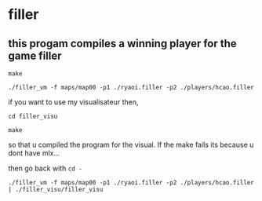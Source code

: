 # filler

## this progam compiles a winning player for the game filler

`make`

`./filler_vm -f maps/map00 -p1 ./ryaoi.filler -p2 ./players/hcao.filler`

if you want to use my visualisateur then,

`cd filler_visu`

`make`

so that u compiled the program for the visual.
If the make fails its because u dont have mlx...

then go back with `cd - `

`./filler_vm -f maps/map00 -p1 ./ryaoi.filler -p2 ./players/hcao.filler | ./filler_visu/filler_visu`
